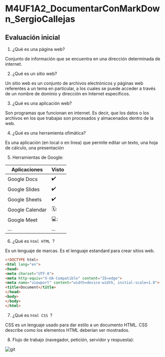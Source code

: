 # M4UF1A2_DocumentarConMarkDown_SergioCallejas


## Evaluación inicial

1. ¿Qué es una página web?

Conjunto de información que se encuentra en una dirección determinada de internet.

2. ¿Qué es un sitio web?

Un sitio web es un conjunto de archivos electrónicos y páginas web referentes a un tema en particular, a los cuales se puede acceder a través de un nombre de dominio y dirección en Internet específicos.

3. ¿Qué es una aplicación web?

Son programas que funcionan en internet. Es decir, que los datos o los archivos en los que trabajas son procesados y almacenados dentro de la web.

4. ¿Qué es una herramienta ofimática?

Es una aplicación (en local o en linea) que permite editar un texto, una hoja de cálculo, una
presentación

5. Herramientas de Google: 

| Aplicaciones |  Visto  | 
| ------------ |  ---------- | 
| Google Docs |  :heavy_check_mark: | 
| Google Slides |  :heavy_check_mark: | 
| Google Sheets | :heavy_check_mark: | 
| Google Calendar | 🗓️: | 
| Google Meet | 💻: | 
| ... | ... | 

6. ¿Qué es ```html HTML ```?

Es un lenguaje de marcas. Es el lenguaje estandard para crear sitios web.

```html
<!DOCTYPE html>
<html lang="en">
<head>
<meta charset="UTF-8">
<meta http-equiv="X-UA-Compatible" content="IE=edge">
<meta name="viewport" content="width=device-width, initial-scale=1.0">
<title>Document</title>
</head>
<body>
</body>
</html>
```

7. ¿Qué es ```html CSS ```?

CSS es un lenguaje usado para dar estilo a un documento HTML. CSS describe como los
elementos HTML deberían ser mostrados.

8. Flujo de trabajo (navegador, petición, servidor y respuesta):

![git ](https://user-images.githubusercontent.com/113420594/191228054-dbc7a364-244d-4aed-8266-bca402bcad15.png)

